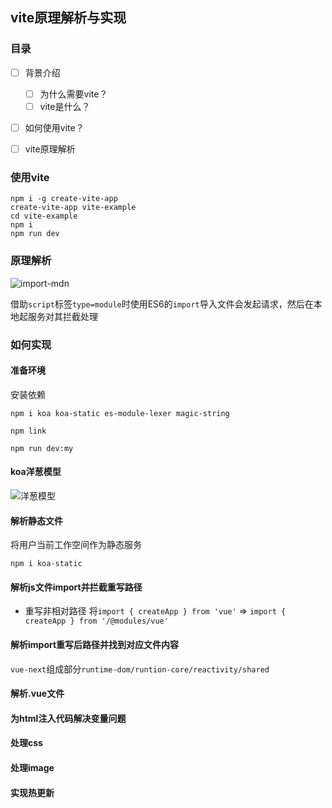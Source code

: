 ## vite原理解析与实现

### 目录

- [ ] 背景介绍
  - [ ] 为什么需要vite？
  - [ ] vite是什么？
- [ ] 如何使用vite？
- [ ] vite原理解析


### 使用vite

```shell
npm i -g create-vite-app
create-vite-app vite-example
cd vite-example
npm i
npm run dev
```

### 原理解析

![import-mdn](https://developer.mozilla.org/zh-CN/docs/Web/JavaScript/Reference/Statements/import)

借助`script`标签`type=module`时使用ES6的`import`导入文件会发起请求，然后在本地起服务对其拦截处理

### 如何实现

#### 准备环境

安装依赖
```shell
npm i koa koa-static es-module-lexer magic-string
```

```shell
npm link
```

```shell
npm run dev:my
```

#### koa洋葱模型

![洋葱模型](https://segmentfault.com/a/1190000020641411#item-6)

#### 解析静态文件

将用户当前工作空间作为静态服务

```shell
npm i koa-static
```

#### 解析js文件import并拦截重写路径

- 重写非相对路径
将`import { createApp } from 'vue'` => `import { createApp } from '/@modules/vue'`

#### 解析import重写后路径并找到对应文件内容

`vue-next`组成部分`runtime-dom/runtion-core/reactivity/shared`

#### 解析.vue文件

#### 为html注入代码解决变量问题

#### 处理css

#### 处理image

#### 实现热更新
